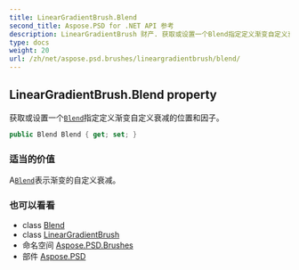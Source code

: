```yaml
---
title: LinearGradientBrush.Blend
second_title: Aspose.PSD for .NET API 参考
description: LinearGradientBrush 财产. 获取或设置一个Blend指定定义渐变自定义衰减的位置和因子
type: docs
weight: 20
url: /zh/net/aspose.psd.brushes/lineargradientbrush/blend/
---
```

## LinearGradientBrush.Blend property

获取或设置一个[`Blend`](../../../aspose.psd/blend/)指定定义渐变自定义衰减的位置和因子。

```csharp
public Blend Blend { get; set; }
```

### 适当的价值

A[`Blend`](../../../aspose.psd/blend/)表示渐变的自定义衰减。

### 也可以看看

* class [Blend](../../../aspose.psd/blend/)
* class [LinearGradientBrush](../)
* 命名空间 [Aspose.PSD.Brushes](../../lineargradientbrush/)
* 部件 [Aspose.PSD](../../../)


